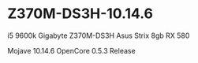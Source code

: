 # Z370M-DS3H-10.14.6

i5 9600k
Gigabyte Z370M-DS3H
Asus Strix 8gb RX 580

Mojave 10.14.6
OpenCore 0.5.3 Release
